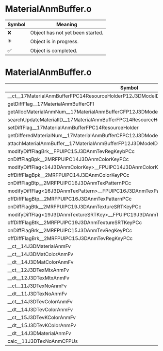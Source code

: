 # MaterialAnmBuffer.o
| Symbol | Meaning 
| ------------- | ------------- 
| :x: | Object has not yet been started. 
| :eight_pointed_black_star: | Object is in progress. 
| :white_check_mark: | Object is completed. 


# MaterialAnmBuffer.o
| Symbol | Decompiled? |
| ------------- | ------------- |
| __ct__17MaterialAnmBufferFPC14ResourceHolderP12J3DModelDatab | :x: |
| getDiffFlag__17MaterialAnmBufferCFl | :x: |
| getAllocMaterialAnmNum__17MaterialAnmBufferCFP12J3DModelDatab | :x: |
| searchUpdateMaterialID__17MaterialAnmBufferFPC14ResourceHolderP12J3DModelData | :x: |
| setDiffFlag__17MaterialAnmBufferFPC14ResourceHolder | :x: |
| getDifferedMaterialNum__17MaterialAnmBufferCFPC12J3DModelData | :x: |
| attachMaterialAnmBuffer__17MaterialAnmBufferFP12J3DModelDatab | :x: |
| modifyDiffFlagBrk__FPUlPC15J3DAnmTevRegKeybPCc | :x: |
| onDiffFlagBpk__2MRFPUlPC14J3DAnmColorKeyPCc | :x: |
| modifyDiffFlag&lt;14J3DAnmColorKey&gt;__FPUlPC14J3DAnmColorKey11J3DDiffFlagbPCcPCc_v | :x: |
| offDiffFlagBpk__2MRFPUlPC14J3DAnmColorKeyPCc | :x: |
| onDiffFlagBtp__2MRFPUlPC16J3DAnmTexPatternPCc | :x: |
| modifyDiffFlag&lt;16J3DAnmTexPattern&gt;__FPUlPC16J3DAnmTexPattern11J3DDiffFlagbPCcPCc_v | :x: |
| offDiffFlagBtp__2MRFPUlPC16J3DAnmTexPatternPCc | :x: |
| onDiffFlagBtk__2MRFPUlPC19J3DAnmTextureSRTKeyPCc | :x: |
| modifyDiffFlag&lt;19J3DAnmTextureSRTKey&gt;__FPUlPC19J3DAnmTextureSRTKey11J3DDiffFlagbPCcPCc_v | :x: |
| offDiffFlagBtk__2MRFPUlPC19J3DAnmTextureSRTKeyPCc | :x: |
| onDiffFlagBrk__2MRFPUlPC15J3DAnmTevRegKeyPCc | :x: |
| offDiffFlagBrk__2MRFPUlPC15J3DAnmTevRegKeyPCc | :x: |
| __ct__14J3DMaterialAnmFv | :x: |
| __ct__14J3DMatColorAnmFv | :x: |
| __dt__14J3DMatColorAnmFv | :x: |
| __ct__12J3DTexMtxAnmFv | :x: |
| __dt__12J3DTexMtxAnmFv | :x: |
| __ct__11J3DTexNoAnmFv | :x: |
| __dt__11J3DTexNoAnmFv | :x: |
| __ct__14J3DTevColorAnmFv | :x: |
| __dt__14J3DTevColorAnmFv | :x: |
| __ct__15J3DTevKColorAnmFv | :x: |
| __dt__15J3DTevKColorAnmFv | :x: |
| __dt__14J3DMaterialAnmFv | :x: |
| calc__11J3DTexNoAnmCFPUs | :x: |
